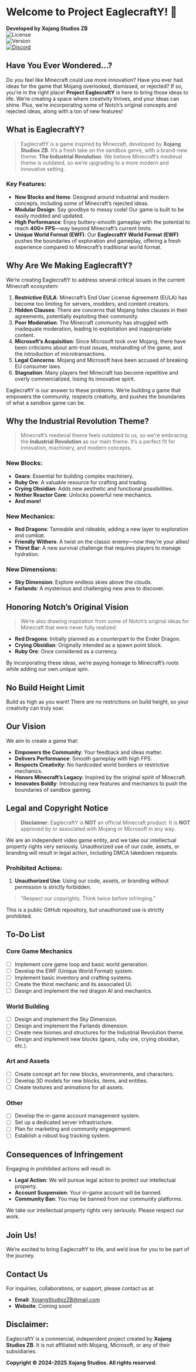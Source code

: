 # Welcome to Project EaglecraftY! 🦅

**Developed by Xojang Studios ZB**  
![License](https://img.shields.io/badge/License-proprietary-red)  
![Version](https://img.shields.io/badge/Version-v0.0-blue)  
[![Discord](https://img.shields.io/badge/Discord-Join%20Our%20Server-7289DA?logo=discord)](https://discord.gg/acN93WBRC5)

## Have You Ever Wondered...?

Do you feel like Minecraft could use more innovation? Have you ever had ideas for the game that Mojang overlooked, dismissed, or rejected? If so, you're in the right place! **Project EaglecraftY** is here to bring those ideas to life. We’re creating a space where creativity thrives, and your ideas can shine. Plus, we’re incorporating some of Notch’s original concepts and rejected ideas, along with a ton of new features!

## What is EaglecraftY?
>EaglecraftY is a game inspired by Minecraft, developed by **Xojang Studios ZB**. It’s a fresh take on the sandbox genre, with a brand-new theme: **The Industrial Revolution**. We believe Minecraft’s medieval theme is outdated, so we’re upgrading to a more modern and innovative setting.

### Key Features:  
- **New Blocks and Items**: Designed around industrial and modern concepts, including some of Minecraft’s rejected ideas.  
- **Modular Design**: Say goodbye to messy code! Our game is built to be easily modded and updated.  
- **High Performance**: Enjoy buttery-smooth gameplay with the potential to reach **400+ FPS**—way beyond Minecraft’s current limits.  
- **Unique World Format (EWF)**: Our **EaglecraftY World Format (EWF)** pushes the boundaries of exploration and gameplay, offering a fresh experience compared to Minecraft’s traditional world format.  

## Why Are We Making EaglecraftY?

We’re creating EaglecraftY to address several critical issues in the current Minecraft ecosystem:  

1. **Restrictive EULA**: Minecraft’s End User License Agreement (EULA) has become too limiting for servers, modders, and content creators.  
2. **Hidden Clauses**: There are concerns that Mojang hides clauses in their agreements, potentially exploiting their community.  
3. **Poor Moderation**: The Minecraft community has struggled with inadequate moderation, leading to exploitation and inappropriate content.  
4. **Microsoft’s Acquisition**: Since Microsoft took over Mojang, there have been criticisms about anti-trust issues, mishandling of the game, and the introduction of microtransactions.  
5. **Legal Concerns**: Mojang and Microsoft have been accused of breaking EU consumer laws.  
6. **Stagnation**: Many players feel Minecraft has become repetitive and overly commercialized, losing its innovative spirit.  

EaglecraftY is our answer to these problems. We’re building a game that empowers the community, respects creativity, and pushes the boundaries of what a sandbox game can be.

## Why the Industrial Revolution Theme?
> Minecraft’s medieval theme feels outdated to us, so we’re embracing the **Industrial Revolution** as our main theme. It’s a perfect fit for innovation, machinery, and modern concepts.  

### New Blocks:  
- **Gears**: Essential for building complex machinery.  
- **Ruby Ore**: A valuable resource for crafting and trading.  
- **Crying Obsidian**: Adds new aesthetic and functional possibilities.  
- **Nether Reactor Core**: Unlocks powerful new mechanics.  
- **And more!**  

### New Mechanics:  
- **Red Dragons**: Tameable and rideable, adding a new layer to exploration and combat.  
- **Friendly Withers**: A twist on the classic enemy—now they’re your allies!  
- **Thirst Bar**: A new survival challenge that requires players to manage hydration.  

### New Dimensions:  
- **Sky Dimension**: Explore endless skies above the clouds.  
- **Farlands**: A mysterious and challenging new area to discover.  

## Honoring Notch’s Original Vision
> We’re also drawing inspiration from some of Notch’s original ideas for Minecraft that were never fully realized:  
- **Red Dragons**: Initially planned as a counterpart to the Ender Dragon.  
- **Crying Obsidian**: Originally intended as a spawn point block.  
- **Ruby Ore**: Once considered as a currency.  

By incorporating these ideas, we’re paying homage to Minecraft’s roots while adding our own unique spin.

## No Build Height Limit
Build as high as you want! There are no restrictions on build height, so your creativity can truly soar.

## Our Vision
We aim to create a game that:  
- **Empowers the Community**: Your feedback and ideas matter.  
- **Delivers Performance**: Smooth gameplay with high FPS.  
- **Respects Creativity**: No hardcoded world borders or restrictive mechanics.  
- **Honors Minecraft’s Legacy**: Inspired by the original spirit of Minecraft.  
- **Innovates Boldly**: Introducing new features and mechanics to push the boundaries of sandbox gaming.  

## Legal and Copyright Notice
> **Disclaimer**: EaglecraftY is **NOT** an official Minecraft product. It is **NOT** approved by or associated with Mojang or Microsoft in any way.  

We are an independent video game entity, and we take our intellectual property rights very seriously. Unauthorized use of our code, assets, or branding will result in legal action, including DMCA takedown requests.  

### Prohibited Actions:  
1. **Unauthorized Use**: Using our code, assets, or branding without permission is strictly forbidden.  

> "Respect our copyrights. Think twice before infringing."  

This is a public GitHub repository, but unauthorized use is strictly prohibited.  

## To-Do List

### Core Game Mechanics  
- [ ] Implement core game loop and basic world generation.  
- [ ] Develop the EWF (Unique World Format) system.  
- [ ] Implement basic inventory and crafting systems.  
- [ ] Create the thirst mechanic and its associated UI.  
- [ ] Design and implement the red dragon AI and mechanics.  

### World Building  
- [ ] Design and implement the Sky Dimension.  
- [ ] Design and implement the Farlands dimension.  
- [ ] Create new biomes and structures for the Industrial Revolution theme.  
- [ ] Design and implement new blocks (gears, ruby ore, crying obsidian, etc.).  

### Art and Assets  
- [ ] Create concept art for new blocks, environments, and characters.  
- [ ] Develop 3D models for new blocks, items, and entities.  
- [ ] Create textures and animations for all assets.  

### Other  
- [ ] Develop the in-game account management system.  
- [ ] Set up a dedicated server infrastructure.  
- [ ] Plan for marketing and community engagement.  
- [ ] Establish a robust bug tracking system.  

## Consequences of Infringement 

Engaging in prohibited actions will result in:  
- **Legal Action**: We will pursue legal action to protect our intellectual property.  
- **Account Suspension**: Your in-game account will be banned.  
- **Community Ban**: You may be banned from our community platforms.  

We take our intellectual property rights very seriously. Please respect our work.  

## Join Us!

We’re excited to bring EaglecraftY to life, and we’d love for you to be part of the journey.  

## Contact Us 
For inquiries, collaborations, or support, please contact us at:  
- **Email**: XojangStudiozZB@mail.com  
- **Website**: Coming soon!  


## Disclaimer:
EaglecraftY is a commercial, independent project created by **Xojang Studios ZB**. It is not affiliated with Mojang, Microsoft, or any of their subsidiaries.  

**Copyright © 2024-2025 Xojang Studios. All rights reserved.**